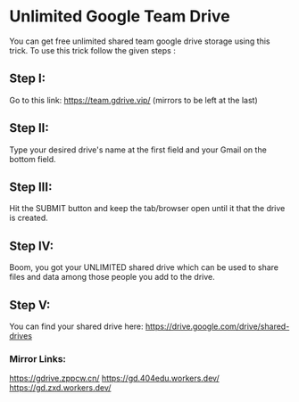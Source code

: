 # Unlimited Google Team Drive

You can get free unlimited shared team google drive storage using this trick. To use this trick follow the given steps :

## Step I:
Go to this link: https://team.gdrive.vip/ (mirrors to be left at the last)

## Step II:
Type your desired drive's name at the first field and your Gmail on the bottom field.

## Step III:
Hit the SUBMIT button and keep the tab/browser open until it that the drive is created.

## Step IV:
Boom, you got your UNLIMITED shared drive which can be used to share files and data among those people you add to the drive.

## Step V:
You can find your shared drive here: https://drive.google.com/drive/shared-drives

### Mirror Links:

https://gdrive.zppcw.cn/
https://gd.404edu.workers.dev/
https://gd.zxd.workers.dev/
